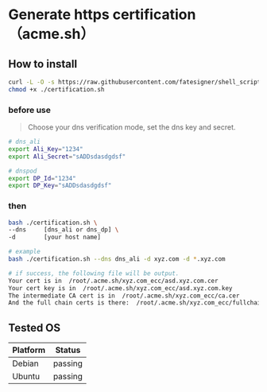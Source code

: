 # Generate https certification（acme.sh）

## How to install

```bash
curl -L -O -s https://raw.githubusercontent.com/fatesigner/shell_scripts/master/certification/certification.sh
chmod +x ./certification.sh
```

### before use
> Choose your dns verification mode, set the dns key and secret.

```bash
# dns_ali
export Ali_Key="1234"
export Ali_Secret="sADDsdasdgdsf"

# dnspod
export DP_Id="1234"
export DP_Key="sADDsdasdgdsf"
```

### then 

```bash
bash ./certification.sh \
--dns     [dns_ali or dns_dp] \
-d        [your host name]

# example
bash ./certification.sh --dns dns_ali -d xyz.com -d *.xyz.com

# if success, the following file will be output.
Your cert is in  /root/.acme.sh/xyz.com_ecc/asd.xyz.com.cer 
Your cert key is in  /root/.acme.sh/xyz.com_ecc/asd.xyz.com.key 
The intermediate CA cert is in  /root/.acme.sh/xyz.com_ecc/ca.cer 
And the full chain certs is there:  /root/.acme.sh/xyz.com_ecc/fullchain.cer
```

## Tested OS
| Platform | Status|
|----|-------|
|Debian|passing
|Ubuntu|passing